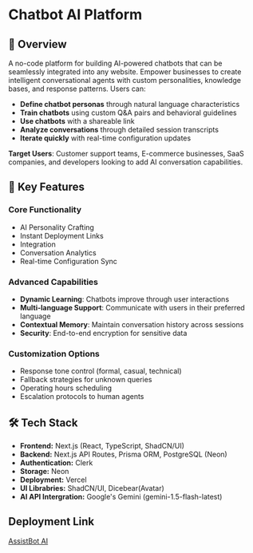 # Chatbot AI Platform

## 📌 Overview

A no-code platform for building AI-powered chatbots that can be seamlessly integrated into any website. Empower businesses to create intelligent conversational agents with custom personalities, knowledge bases, and response patterns. Users can:

- **Define chatbot personas** through natural language characteristics
- **Train chatbots** using custom Q&A pairs and behavioral guidelines
- **Use chatbots** with a shareable link
- **Analyze conversations** through detailed session transcripts
- **Iterate quickly** with real-time configuration updates

**Target Users**: Customer support teams, E-commerce businesses, SaaS companies, and developers looking to add AI conversation capabilities.

## 🚀 Key Features

### **Core Functionality**

- AI Personality Crafting
- Instant Deployment Links
- Integration
- Conversation Analytics
- Real-time Configuration Sync

### **Advanced Capabilities**

- **Dynamic Learning**: Chatbots improve through user interactions
- **Multi-language Support**: Communicate with users in their preferred language
- **Contextual Memory**: Maintain conversation history across sessions
- **Security**: End-to-end encryption for sensitive data

### **Customization Options**

- Response tone control (formal, casual, technical)
- Fallback strategies for unknown queries
- Operating hours scheduling
- Escalation protocols to human agents

## 🛠️ Tech Stack

- **Frontend:** Next.js (React, TypeScript, ShadCN/UI)
- **Backend:** Next.js API Routes, Prisma ORM, PostgreSQL (Neon)
- **Authentication:** Clerk
- **Storage:** Neon
- **Deployment:** Vercel
- **UI Librabries:** ShadCN/UI, Dicebear(Avatar)
- **AI API Intergration:** Google's Gemini (gemini-1.5-flash-latest)

## Deployment Link

[AssistBot AI](https://assistbot-ai-app.vercel.app/)
